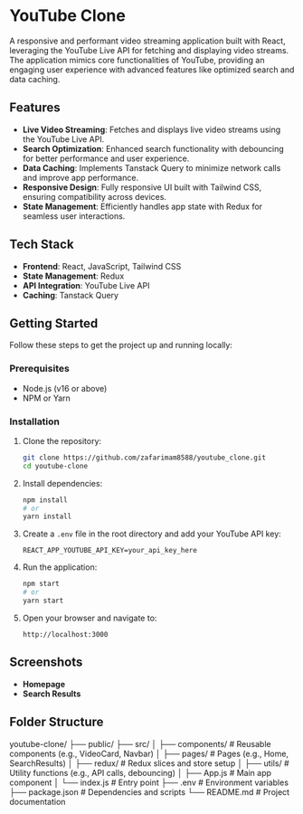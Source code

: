 # YouTube Clone

A responsive and performant video streaming application built with React, leveraging the YouTube Live API for fetching and displaying video streams. The application mimics core functionalities of YouTube, providing an engaging user experience with advanced features like optimized search and data caching.

## Features

- **Live Video Streaming**: Fetches and displays live video streams using the YouTube Live API.
- **Search Optimization**: Enhanced search functionality with debouncing for better performance and user experience.
- **Data Caching**: Implements Tanstack Query to minimize network calls and improve app performance.
- **Responsive Design**: Fully responsive UI built with Tailwind CSS, ensuring compatibility across devices.
- **State Management**: Efficiently handles app state with Redux for seamless user interactions.

## Tech Stack

- **Frontend**: React, JavaScript, Tailwind CSS
- **State Management**: Redux
- **API Integration**: YouTube Live API
- **Caching**: Tanstack Query

## Getting Started

Follow these steps to get the project up and running locally:

### Prerequisites

- Node.js (v16 or above)
- NPM or Yarn

### Installation

1. Clone the repository:

   ```sh
   git clone https://github.com/zafarimam8588/youtube_clone.git
   cd youtube-clone
   ```

2. Install dependencies:

   ```sh
   npm install
   # or
   yarn install
   ```

3. Create a `.env` file in the root directory and add your YouTube API key:

   ```env
   REACT_APP_YOUTUBE_API_KEY=your_api_key_here
   ```

4. Run the application:

   ```sh
   npm start
   # or
   yarn start
   ```

5. Open your browser and navigate to:
   ```
   http://localhost:3000
   ```

## Screenshots

- **Homepage**
- **Search Results**

## Folder Structure

youtube-clone/
├── public/
├── src/
│ ├── components/ # Reusable components (e.g., VideoCard, Navbar)
│ ├── pages/ # Pages (e.g., Home, SearchResults)
│ ├── redux/ # Redux slices and store setup
│ ├── utils/ # Utility functions (e.g., API calls, debouncing)
│ ├── App.js # Main app component
│ └── index.js # Entry point
├── .env # Environment variables
├── package.json # Dependencies and scripts
└── README.md # Project documentation

